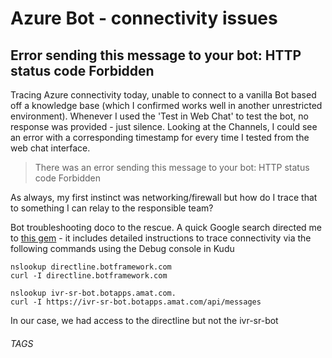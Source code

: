 # Azure Bot - connectivity issues

## Error sending this message to your bot: HTTP status code Forbidden

Tracing Azure connectivity today, unable to connect to a vanilla Bot based off a knowledge base (which I confirmed works well in another unrestricted environment). Whenever I used the 'Test in Web Chat' to test the bot, no response was provided - just silence. Looking at the Channels, I could see an error with a corresponding timestamp for every time I tested from the web chat interface.

> There was an error sending this message to your bot: HTTP status code Forbidden

As always, my first instinct was networking/firewall but how do I trace that to something I can relay to the responsible team?

Bot troubleshooting doco to the rescue. A quick Google search directed me to [this gem](https://docs.microsoft.com/en-us/azure/bot-service/bot-service-troubleshoot-general-problems?view=azure-bot-service-4.0) - it includes detailed instructions to trace connectivity via the following commands using the Debug console in Kudu

```
nslookup directline.botframework.com
curl -I directline.botframework.com

nslookup ivr-sr-bot.botapps.amat.com.
curl -I https://ivr-sr-bot.botapps.amat.com/api/messages
```

In our case, we had access to the directline but not the ivr-sr-bot

###### TAGS

<BOT> <AZURE>
